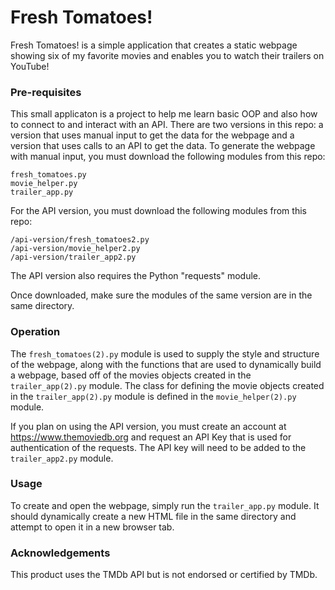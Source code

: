 # Fresh Tomatoes!

Fresh Tomatoes! is a simple application that creates a static webpage showing six of my favorite movies and enables you to watch their trailers on YouTube!

### Pre-requisites

This small applicaton is a project to help me learn basic OOP and also how to connect to and interact with an API. There are two versions in this repo: a version that uses manual input to get the data for the webpage and a version that uses calls to an API to get the data. To generate the webpage with manual input, you must download the following modules from this repo:

    fresh_tomatoes.py
    movie_helper.py
    trailer_app.py
    
For the API version, you must download the following modules from this repo:

    /api-version/fresh_tomatoes2.py
    /api-version/movie_helper2.py
    /api-version/trailer_app2.py

The API version also requires the Python "requests" module.
    
Once downloaded, make sure the modules of the same version are in the same directory.

### Operation
The `fresh_tomatoes(2).py` module is used to supply the style and structure of the webpage, along with the functions that are used to dynamically build a webpage, based off of the movies objects created in the `trailer_app(2).py` module. The class for defining the movie objects created in the `trailer_app(2).py` module is defined in the `movie_helper(2).py` module.

If you plan on using the API version, you must create an account at https://www.themoviedb.org and request an API Key that is used for authentication of the requests. The API key will need to be added to the `trailer_app2.py` module.

### Usage
To create and open the webpage, simply run the `trailer_app.py` module. It should dynamically create a new HTML file in the same directory and attempt to open it in a new browser tab.

### Acknowledgements
[logo]: https://www.themoviedb.org/static_cache/v4/logos/primary-green-d70eebe18a5eb5b166d5c1ef0796715b8d1a2cbc698f96d311d62f894ae87085.svg
This product uses the TMDb API but is not endorsed or certified by TMDb.
